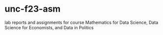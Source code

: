 # unc-f23-asm
lab reports and assignments for course Mathematics for Data Science, Data Science for Economists, and Data in Politics
